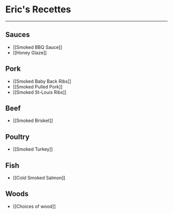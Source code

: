 # Eric's Recettes

---

## Sauces
- [[Smoked BBQ Sauce]]
- [[Honey Glaze]]

## Pork
- [[Smoked Baby Back Ribs]]
- [[Smoked Pulled Pork]]
- [[Smoked St-Louis Ribs]]

## Beef

- [[Smoked Brisket]]

## Poultry

- [[Smoked Turkey]]

## Fish

- [[Cold Smoked Salmon]]

## Woods

- [[Choices of wood]]
